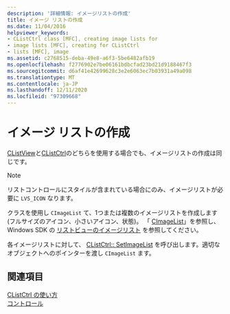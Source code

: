 ```yaml
---
description: '詳細情報: イメージリストの作成'
title: イメージ リストの作成
ms.date: 11/04/2016
helpviewer_keywords:
- CListCtrl class [MFC], creating image lists for
- image lists [MFC], creating for CListCtrl
- lists [MFC], image
ms.assetid: c2768515-deba-49e8-a6f3-5be6482afb19
ms.openlocfilehash: f2776902e7be06161bdbcfad23bd21d9188467f3
ms.sourcegitcommit: d6af41e42699628c3e2e6063ec7b03931a49a098
ms.translationtype: MT
ms.contentlocale: ja-JP
ms.lasthandoff: 12/11/2020
ms.locfileid: "97309668"
---
```

# <a name="creating-the-image-lists"></a>イメージ リストの作成

[CListView](reference/clistview-class.md)と[CListCtrl](reference/clistctrl-class.md)のどちらを使用する場合でも、イメージリストの作成は同じです。

> [!NOTE]
> リストコントロールにスタイルが含まれている場合にのみ、イメージリストが必要に `LVS_ICON` なります。

クラスを使用し `CImageList` て、1つまたは複数のイメージリストを作成します (フルサイズのアイコン、小さいアイコン、状態)。 「 [CImageList](reference/cimagelist-class.md)」を参照し、Windows SDK の [リストビューのイメージリスト](/windows/win32/Controls/using-list-view-controls) を参照してください。

各イメージリストに対して、 [CListCtrl:: SetImageList](reference/clistctrl-class.md#setimagelist) を呼び出します。適切なオブジェクトへのポインターを渡し `CImageList` ます。

## <a name="see-also"></a>関連項目

[CListCtrl の使い方](using-clistctrl.md)<br/>
[コントロール](controls-mfc.md)
